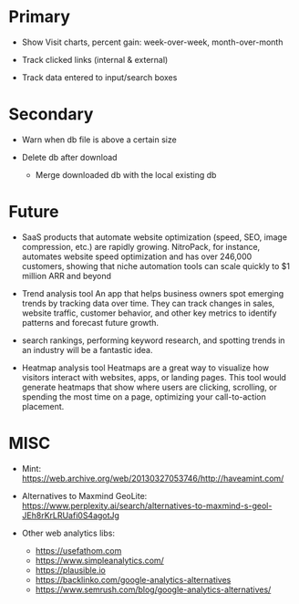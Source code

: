 # Primary

- Show Visit charts, percent gain: week-over-week, month-over-month

- Track clicked links (internal & external)

- Track data entered to input/search boxes 


# Secondary
- Warn when db file is above a certain size

- Delete db after download
    - Merge downloaded db with the local existing db


# Future
- SaaS products that automate website optimization (speed, SEO, image compression, etc.) are rapidly growing. NitroPack, for instance, automates website speed optimization and has over 246,000 customers, showing that niche automation tools can scale quickly to $1 million ARR and beyond

- Trend analysis tool
An app that helps business owners spot emerging trends by tracking data over time. They can track changes in sales, website traffic, customer behavior, and other key metrics to identify patterns and forecast future growth.

- search rankings, performing keyword research, and spotting trends in an industry will be a fantastic idea.

- Heatmap analysis tool
Heatmaps are a great way to visualize how visitors interact with websites, apps, or landing pages. This tool would generate heatmaps that show where users are clicking, scrolling, or spending the most time on a page, optimizing your call-to-action placement.


# MISC
- Mint: https://web.archive.org/web/20130327053746/http://haveamint.com/

- Alternatives to Maxmind GeoLite: https://www.perplexity.ai/search/alternatives-to-maxmind-s-geol-JEh8rKrLRUafi0S4agotJg

- Other web analytics libs:
    - https://usefathom.com
    - https://www.simpleanalytics.com/
    - https://plausible.io
    - https://backlinko.com/google-analytics-alternatives
    - https://www.semrush.com/blog/google-analytics-alternatives/
